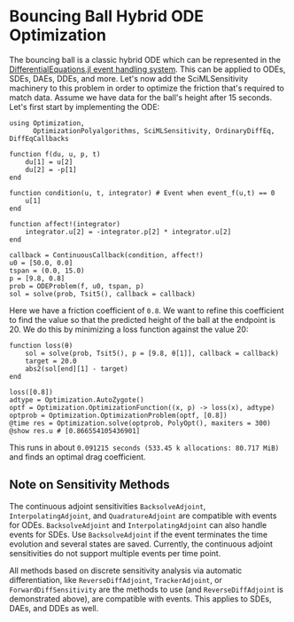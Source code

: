 # Bouncing Ball Hybrid ODE Optimization

The bouncing ball is a classic hybrid ODE which can be represented in
the [DifferentialEquations.jl event handling system](https://docs.sciml.ai/DiffEqDocs/stable/features/callback_functions/). This can be applied to ODEs, SDEs, DAEs, DDEs,
and more. Let's now add the SciMLSensitivity machinery to this
problem in order to optimize the friction that's required to match
data. Assume we have data for the ball's height after 15 seconds. Let's
first start by implementing the ODE:

```@example bouncing_ball
using Optimization,
      OptimizationPolyalgorithms, SciMLSensitivity, OrdinaryDiffEq, DiffEqCallbacks

function f(du, u, p, t)
    du[1] = u[2]
    du[2] = -p[1]
end

function condition(u, t, integrator) # Event when event_f(u,t) == 0
    u[1]
end

function affect!(integrator)
    integrator.u[2] = -integrator.p[2] * integrator.u[2]
end

callback = ContinuousCallback(condition, affect!)
u0 = [50.0, 0.0]
tspan = (0.0, 15.0)
p = [9.8, 0.8]
prob = ODEProblem(f, u0, tspan, p)
sol = solve(prob, Tsit5(), callback = callback)
```

Here we have a friction coefficient of `0.8`. We want to refine this
coefficient to find the value so that the predicted height of the ball
at the endpoint is 20. We do this by minimizing a loss function against
the value 20:

```@example bouncing_ball
function loss(θ)
    sol = solve(prob, Tsit5(), p = [9.8, θ[1]], callback = callback)
    target = 20.0
    abs2(sol[end][1] - target)
end

loss([0.8])
adtype = Optimization.AutoZygote()
optf = Optimization.OptimizationFunction((x, p) -> loss(x), adtype)
optprob = Optimization.OptimizationProblem(optf, [0.8])
@time res = Optimization.solve(optprob, PolyOpt(), maxiters = 300)
@show res.u # [0.866554105436901]
```

This runs in about `0.091215 seconds (533.45 k allocations: 80.717 MiB)` and finds
an optimal drag coefficient.

## Note on Sensitivity Methods

The continuous adjoint sensitivities `BacksolveAdjoint`, `InterpolatingAdjoint`,
and `QuadratureAdjoint` are compatible with events for ODEs. `BacksolveAdjoint` and
`InterpolatingAdjoint` can also handle events for SDEs. Use `BacksolveAdjoint` if
the event terminates the time evolution and several states are saved. Currently,
the continuous adjoint sensitivities do not support multiple events per time point.

All methods based on discrete sensitivity analysis via automatic differentiation,
like `ReverseDiffAdjoint`, `TrackerAdjoint`, or `ForwardDiffSensitivity` are the methods
to use (and `ReverseDiffAdjoint` is demonstrated above), are compatible with events.
This applies to SDEs, DAEs, and DDEs as well.
